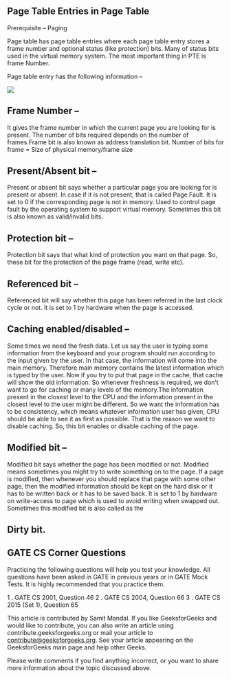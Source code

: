 ## Page Table Entries in Page Table

Prerequisite – Paging

Page table has page table entries where each page table entry stores a frame number and optional status (like protection) bits. Many of status bits used in the virtual memory system. The most important thing in PTE is frame Number.

Page table entry has the following information –

![](https://github.com/nu11secur1ty/Kernel-and-Types-of-kernels/blob/master/PTE/screen/Capture-24.png)

## Frame Number – 
It gives the frame number in which the current page you are looking for is present. The number of bits required depends on the number of frames.Frame bit is also known as address translation bit.
Number of bits for frame = Size of physical memory/frame size

## Present/Absent bit – 
Present or absent bit says whether a particular page you are looking for is present or absent. In case if it is not present, that is called Page Fault. It is set to 0 if the corresponding page is not in memory. Used to control page fault by the operating system to support virtual memory. Sometimes this bit is also known as valid/invalid bits.

## Protection bit –
Protection bit says that what kind of protection you want on that page. So, these bit for the protection of the page frame (read, write etc).

## Referenced bit – 
Referenced bit will say whether this page has been referred in the last clock cycle or not. It is set to 1 by hardware when the page is accessed.

## Caching enabled/disabled – 
Some times we need the fresh data. Let us say the user is typing some information from the keyboard and your program should run according to the input given by the user. In that case, the information will come into the main memory. Therefore main memory contains the latest information which is typed by the user. Now if you try to put that page in the cache, that cache will show the old information. So whenever freshness is required, we don’t want to go for caching or many levels of the memory.The information present in the closest level to the CPU and the information present in the closest level to the user might be different. So we want the information has to be consistency, which means whatever information user has given, CPU should be able to see it as first as possible. That is the reason we want to disable caching. So, this bit enables or disable caching of the page.

## Modified bit – 
Modified bit says whether the page has been modified or not. Modified means sometimes you might try to write something on to the page. If a page is modified, then whenever you should replace that page with some other page, then the modified information should be kept on the hard disk or it has to be written back or it has to be saved back. It is set to 1 by hardware on write-access to page which is used to avoid writing when swapped out. Sometimes this modified bit is also called as the 
## Dirty bit.

## GATE CS Corner Questions

Practicing the following questions will help you test your knowledge. All questions have been asked in GATE in previous years or in GATE Mock Tests. It is highly recommended that you practice them.


1 . GATE CS 2001, Question 46
2 . GATE CS 2004, Question 66
3 . GATE CS 2015 (Set 1), Question 65


This article is contributed by Samit Mandal. If you like GeeksforGeeks and would like to contribute, you can also write an article using contribute.geeksforgeeks.org or mail your article to contribute@geeksforgeeks.org. See your article appearing on the GeeksforGeeks main page and help other Geeks.

Please write comments if you find anything incorrect, or you want to share more information about the topic discussed above.
